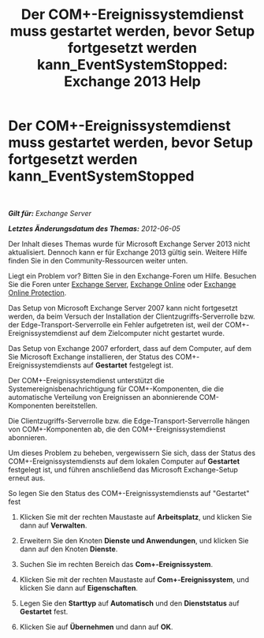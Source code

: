 ﻿---
title: 'Der COM+-Ereignissystemdienst muss gestartet werden, bevor Setup fortgesetzt werden kann_EventSystemStopped: Exchange 2013 Help'
TOCTitle: Der COM+-Ereignissystemdienst muss gestartet werden, bevor Setup fortgesetzt werden kann_EventSystemStopped
ms:assetid: 3b8d2ba3-87fb-4749-b4d1-5dfec97e1ca4
ms:mtpsurl: https://technet.microsoft.com/de-de/library/ms.exch.setupreadiness.eventsystemstopped(v=EXCHG.150)
ms:contentKeyID: 50475364
ms.date: 05/22/2018
mtps_version: v=EXCHG.150
ms.translationtype: MT
---

# Der COM+-Ereignissystemdienst muss gestartet werden, bevor Setup fortgesetzt werden kann\_EventSystemStopped

 

_**Gilt für:** Exchange Server_

_**Letztes Änderungsdatum des Themas:** 2012-06-05_

Der Inhalt dieses Themas wurde für Microsoft Exchange Server 2013 nicht aktualisiert. Dennoch kann er für Exchange 2013 gültig sein. Weitere Hilfe finden Sie in den Community-Ressourcen weiter unten.

Liegt ein Problem vor? Bitten Sie in den Exchange-Foren um Hilfe. Besuchen Sie die Foren unter [Exchange Server](https://go.microsoft.com/fwlink/p/?linkid=60612), [Exchange Online](https://go.microsoft.com/fwlink/p/?linkid=267542) oder [Exchange Online Protection](https://go.microsoft.com/fwlink/p/?linkid=285351).

Das Setup von Microsoft Exchange Server 2007 kann nicht fortgesetzt werden, da beim Versuch der Installation der Clientzugriffs-Serverrolle bzw. der Edge-Transport-Serverrolle ein Fehler aufgetreten ist, weil der COM+-Ereignissystemdienst auf dem Zielcomputer nicht gestartet wurde.

Das Setup von Exchange 2007 erfordert, dass auf dem Computer, auf dem Sie Microsoft Exchange installieren, der Status des COM+-Ereignissystemdiensts auf **Gestartet** festgelegt ist.

Der COM+-Ereignissystemdienst unterstützt die Systemereignisbenachrichtigung für COM+-Komponenten, die die automatische Verteilung von Ereignissen an abonnierende COM-Komponenten bereitstellen.

Die Clientzugriffs-Serverrolle bzw. die Edge-Transport-Serverrolle hängen von COM+-Komponenten ab, die den COM+-Ereignissystemdienst abonnieren.

Um dieses Problem zu beheben, vergewissern Sie sich, dass der Status des COM+-Ereignissystemdiensts auf dem lokalen Computer auf **Gestartet** festgelegt ist, und führen anschließend das Microsoft Exchange-Setup erneut aus.

So legen Sie den Status des COM+-Ereignissystemdiensts auf "Gestartet" fest

1.  Klicken Sie mit der rechten Maustaste auf **Arbeitsplatz**, und klicken Sie dann auf **Verwalten**.

2.  Erweitern Sie den Knoten **Dienste und Anwendungen**, und klicken Sie dann auf den Knoten **Dienste**.

3.  Suchen Sie im rechten Bereich das **Com+-Ereignissystem**.

4.  Klicken Sie mit der rechten Maustaste auf **Com+-Ereignissystem**, und klicken Sie dann auf **Eigenschaften**.

5.  Legen Sie den **Starttyp** auf **Automatisch** und den **Dienststatus** auf **Gestartet** fest.

6.  Klicken Sie auf **Übernehmen** und dann auf **OK**.

